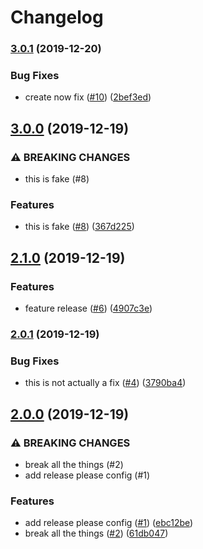 # Changelog

### [3.0.1](https://www.github.com/bcoe/wombat-dressing-room-test-publications/compare/v3.0.0...v3.0.1) (2019-12-20)


### Bug Fixes

* create now fix ([#10](https://www.github.com/bcoe/wombat-dressing-room-test-publications/issues/10)) ([2bef3ed](https://www.github.com/bcoe/wombat-dressing-room-test-publications/commit/2bef3ed7bbc70820472b6ee95e6e65122c39f7ec))

## [3.0.0](https://www.github.com/bcoe/wombat-dressing-room-test-publications/compare/v2.1.0...v3.0.0) (2019-12-19)


### ⚠ BREAKING CHANGES

* this is fake (#8)

### Features

* this is fake ([#8](https://www.github.com/bcoe/wombat-dressing-room-test-publications/issues/8)) ([367d225](https://www.github.com/bcoe/wombat-dressing-room-test-publications/commit/367d2254302289aa337eecd2c5f4cd36372c3f16))

## [2.1.0](https://www.github.com/bcoe/wombat-dressing-room-test-publications/compare/v2.0.1...v2.1.0) (2019-12-19)


### Features

* feature release ([#6](https://www.github.com/bcoe/wombat-dressing-room-test-publications/issues/6)) ([4907c3e](https://www.github.com/bcoe/wombat-dressing-room-test-publications/commit/4907c3e0a2e4bbcc5b2d1b00db00a95073a14510))

### [2.0.1](https://www.github.com/bcoe/wombat-dressing-room-test-publications/compare/v2.0.0...v2.0.1) (2019-12-19)


### Bug Fixes

* this is not actually a fix ([#4](https://www.github.com/bcoe/wombat-dressing-room-test-publications/issues/4)) ([3790ba4](https://www.github.com/bcoe/wombat-dressing-room-test-publications/commit/3790ba4d3c78d6df0c0895f906e20212fa513afc))

## [2.0.0](https://www.github.com/bcoe/wombat-dressing-room-test-publications/compare/1.0.9...v2.0.0) (2019-12-19)


### ⚠ BREAKING CHANGES

* break all the things (#2)
* add release please config (#1)

### Features

* add release please config ([#1](https://www.github.com/bcoe/wombat-dressing-room-test-publications/issues/1)) ([ebc12be](https://www.github.com/bcoe/wombat-dressing-room-test-publications/commit/ebc12bebe473e6ab2acfa586bcbc3c0b46a7cc5d))
* break all the things ([#2](https://www.github.com/bcoe/wombat-dressing-room-test-publications/issues/2)) ([61db047](https://www.github.com/bcoe/wombat-dressing-room-test-publications/commit/61db04706d0ba03fee07195ff44c6a94591f88ee))
